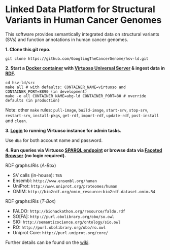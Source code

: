 # Linked Data Platform for Structural Variants in Human Cancer Genomes

This software provides semantically integrated data on structural variants (SVs) and function annotations in human cancer genomes.

**1. Clone this git repo.**

`git clone https://github.com/GooglingTheCancerGenome/hsv-ld.git`

**2. Start a [Docker container](https://hub.docker.com/r/candygene/docker-virtuoso/) with [Virtuoso Universal Server](http://virtuoso.openlinksw.com/) & ingest data in [RDF](https://www.w3.org/RDF/).**

```
cd hsv-ld/src
make all # with defaults: CONTAINER_NAME=virtuoso and CONTAINER_PORT=8890 (in development)
make -e all CONTAINER_NAME=abg-ld CONTAINER_PORT=80 # override defaults (in production)
```

Note: other `make` rules: `pull-image`, `build-image`, `start-srv`, `stop-srv`, `restart-srv`, `install-pkgs`, `get-rdf`, `import-rdf`, `update-rdf`, `post-install` and `clean`.

**3. [Login](http://localhost:8890/conductor) to running Virtuoso instance for admin tasks.**

Use `dba` for both account name and password.

**4. Run queries via Virtuoso [SPARQL endpoint](http://localhost:8890/sparql) or browse data via [Faceted Browser](http://localhost:8890/fct/) (no login required).**

RDF graphs:IRIs (_A-Box_)
  * SV calls (in-house): `TBA`
  * Ensembl: `http://www.ensembl.org/human`
  * UniProt: `http://www.uniprot.org/proteomes/human`
  * OMIM: `http://bio2rdf.org/omim_resource:bio2rdf.dataset.omim.R4`

RDF graphs:IRIs (_T-Box_)
  * FALDO: `http://biohackathon.org/resource/faldo.rdf`
  * SO[FA]: `http://purl.obolibrary.org/obo/so.owl`
  * SIO: `http://semanticscience.org/ontology/sio.owl`
  * RO: `http://purl.obolibrary.org/obo/ro.owl`
  * Uniprot Core: `http://purl.uniprot.org/core/`

Further details can be found on the [wiki](https://github.com/GooglingTheCancerGenome/hsv-ld/wiki/Home).
